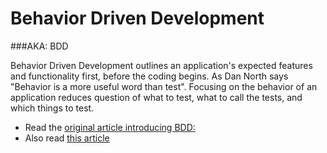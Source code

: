 # Behavior Driven Development

###AKA: BDD

Behavior Driven Development outlines an application's expected features and functionality first, before the coding begins. As Dan North says "Behavior is a more useful word than test". Focusing on the behavior of an application reduces question of what to test, what to call the tests, and which things to test.

- Read the [original article introducing BDD:](http://dannorth.net/introducing-bdd/)
- Also read [this article](http://www.agile-doctor.com/2012/03/06/10-reasons-why-bdd-changes-everything/)
